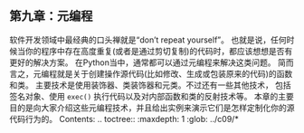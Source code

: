 ## 第九章：元编程 ##
软件开发领域中最经典的口头禅就是“don’t repeat yourself”。
也就是说，任何时候当你的程序中存在高度重复(或者是通过剪切复制)的代码时，都应该想想是否有更好的解决方案。
在Python当中，通常都可以通过元编程来解决这类问题。
简而言之，元编程就是关于创建操作源代码(比如修改、生成或包装原来的代码)的函数和类。
主要技术是使用装饰器、类装饰器和元类。不过还有一些其他技术，
包括签名对象、使用 ``exec()`` 执行代码以及对内部函数和类的反射技术等。
本章的主要目的是向大家介绍这些元编程技术，并且给出实例来演示它们是怎样定制化你的源代码行为的。
Contents:
.. toctree::
   :maxdepth: 1
   :glob:
   ../c09/*
